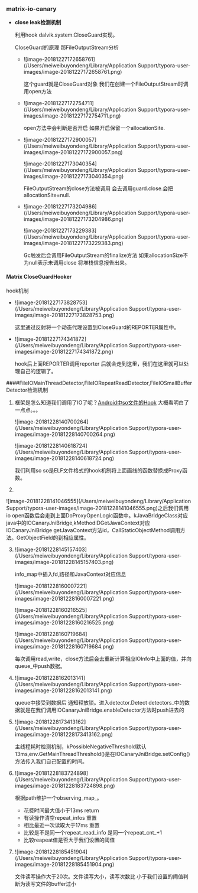 ### matrix-io-canary

* **close leak检测机制**

  利用hook	dalvik.system.CloseGuard实现。

  CloseGuard的原理 那FileOutputStream分析

  * ![image-20181227172658761](/Users/meiweibuyondeng/Library/Application Support/typora-user-images/image-20181227172658761.png)

    这个guard就是CloseGuard对象 我们在创建一个FileOutputStream时调用open方法

  * ![image-20181227172754711](/Users/meiweibuyondeng/Library/Application Support/typora-user-images/image-20181227172754711.png)

    open方法中会判断是否开启 如果开启保留一个allocationSite.

  * ![image-20181227172900057](/Users/meiweibuyondeng/Library/Application Support/typora-user-images/image-20181227172900057.png)

    ![image-20181227173040354](/Users/meiweibuyondeng/Library/Application Support/typora-user-images/image-20181227173040354.png)



    FileOutputStream的close方法被调用 会去调用guard.close.会把allocationSite=null.

  * ![image-20181227173204986](/Users/meiweibuyondeng/Library/Application Support/typora-user-images/image-20181227173204986.png)

    ![image-20181227173229383](/Users/meiweibuyondeng/Library/Application Support/typora-user-images/image-20181227173229383.png)

    Gc触发后会调用FileOutputStream的finalize方法 如果allocationSize不为null表示未调用close 将堆栈信息报告出来。

#### Matrix  CloseGuardHooker 
hook机制

* ![image-20181227173828753](/Users/meiweibuyondeng/Library/Application Support/typora-user-images/image-20181227173828753.png)

  这里通过反射将一个动态代理设置到CloseGuard的REPORTER属性中。

* ![image-20181227174341872](/Users/meiweibuyondeng/Library/Application Support/typora-user-images/image-20181227174341872.png)

  hook后上面REPORTER调用reporter 后就会走到这里，我们在这里就可以处理自己的逻辑了。



####FileIOMainThreadDetector,FileIORepeatReadDetector,FileIOSmallBufferDetector检测机制

1. 框架是怎么知道我们调用了IO了呢？[Android中so文件的Hook](https://www.jianshu.com/p/dcb8f6b93ef9)  大概看明白了一点点。。。

   ![image-20181228140700264](/Users/meiweibuyondeng/Library/Application Support/typora-user-images/image-20181228140700264.png)



   ![image-20181228140618724](/Users/meiweibuyondeng/Library/Application Support/typora-user-images/image-20181228140618724.png)

   我们利用so so是ELF文件格式的hook机制将上面画线的函数替换成Proxy函数。

2. 

   ![image-20181228141046555](/Users/meiweibuyondeng/Library/Application Support/typora-user-images/image-20181228141046555.png)之后我们调用io open函数后会走到上面DoProxyOpenLogic函数中。kJavaBridgeClass对应java中的IOCanaryJniBridge,kMethodIDGetJavaContext对应IOCanaryJniBridge getJavaContext方法id，CallStaticObjectMethod调用方法。GetObjectField的到相应属性。

3. ![image-20181228145157403](/Users/meiweibuyondeng/Library/Application Support/typora-user-images/image-20181228145157403.png)

   info_map中插入fd,路径和JavaContext对应信息

   ![image-20181228160007221](/Users/meiweibuyondeng/Library/Application Support/typora-user-images/image-20181228160007221.png)

   ![image-20181228160216525](/Users/meiweibuyondeng/Library/Application Support/typora-user-images/image-20181228160216525.png)

   ![image-20181228160719684](/Users/meiweibuyondeng/Library/Application Support/typora-user-images/image-20181228160719684.png)

   每次调用read,write，close方法后会去重新计算相应IOInfo中上面的值，并向queue_中push数据。

4. ![image-20181228162013141](/Users/meiweibuyondeng/Library/Application Support/typora-user-images/image-20181228162013141.png)

   queue中接受到数据后 通知释放锁。进入detector.Detect detectors_中的数据就是在我们调用IOCanaryJniBridge.enableDetector方法时push进去的

5. ![image-20181228173413162](/Users/meiweibuyondeng/Library/Application Support/typora-user-images/image-20181228173413162.png)

   主线程耗时检测机制，kPossibleNegativeThreshold默认13ms,env.GetMainThreadThreshold()是在IOCanaryJniBridge.setConfig()方法传入我们自己配置的时间。

6. ![image-20181228183724898](/Users/meiweibuyondeng/Library/Application Support/typora-user-images/image-20181228183724898.png)

   根据path维护一个observing_map_。

   * 花费时间最大值小于13ms return
   * 有读操作清空repeat_infos 重置
   * 相比最近一次读取大于17ms 重置
   * 比较是不是同一个repeat_read_info 是同一个repeat_cnt_+1
   * 比较reapeat值是否大于我们设置的阈值

7. ![image-20181228185451904](/Users/meiweibuyondeng/Library/Application Support/typora-user-images/image-20181228185451904.png)

   文件读写操作大于20次。文件读写大小，读写次数比 小于我们设置的阈值判断为读写文件的buffer过小






